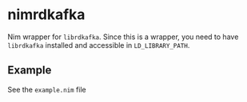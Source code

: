 # nimrdkafka

Nim wrapper for `librdkafka`. Since this is a wrapper, you need to
have `librdkafka` installed and accessible in `LD_LIBRARY_PATH`.

## Example
See the `example.nim` file
